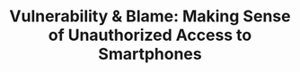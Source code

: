 ---
layout: post
title: "Vulnerability & Blame: Making Sense of Unauthorized Access to Smartphones"
authors: "Diogo Marques, Tiago Guerreiro, Luís Carriço, Ivan Beschastnikh, Konstantin Beznosov"
venue: "ACM CHI 2019 - ACM Conference on Human Factors in Computing Systems, Glasgow, Scotland, May, 2019"
date-str: "May 2019"
link: "https://tjvguerreiro.github.io/pubs/vulnerability_chi19.pdf"
img: /img/2.jpg
---